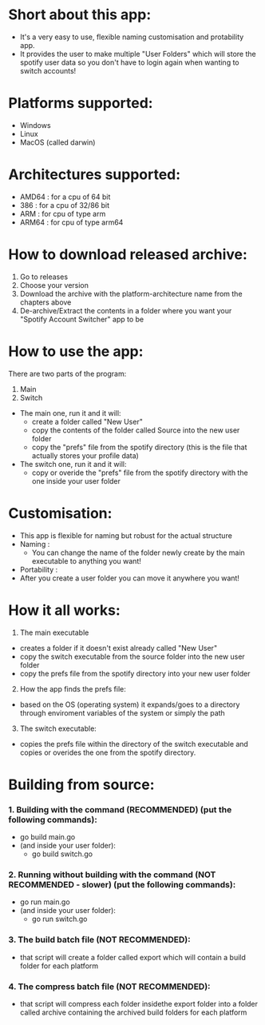 # Short about this app:
* It's a very easy to use, flexible naming customisation and protability app.
* It provides the user to make multiple "User Folders" which will store the spotify user data so you don't have to login again when wanting to switch accounts!


# Platforms supported:
- Windows
- Linux
- MacOS (called darwin)

# Architectures supported:
- AMD64 : for a cpu of 64 bit
- 386 : for a cpu of 32/86 bit
- ARM : for cpu of type arm
- ARM64 : for cpu of type arm64

# How to download released archive:
1. Go to releases
2. Choose your version
3. Download the archive with the platform-architecture name from the chapters above
4. De-archive/Extract the contents in a folder where you want your "Spotify Account Switcher" app to be

# How to use the app:
There are two parts of the program:
1. Main
2. Switch
- The main one, run it and it will:
  - create a folder called "New User"
  - copy the contents of the folder called Source into the new user folder
  - copy the "prefs" file from the spotify directory (this is the file that actually stores your profile data)
- The switch one, run it and it will:
  - copy or overide the "prefs" file from the spotify directory with the one inside your user folder

# Customisation:
- This app is flexible for naming but robust for the actual structure
- Naming :
   - You can change the name of the folder newly create by the main executable to anything you want!
- Portability :
 - After you create a user folder you can move it anywhere you want!

# How it all works:
1. The main executable
  - creates a folder if it doesn't exist already called "New User"
  - copy the switch executable from the source folder into the new user folder
  - copy the prefs file from the spotify directory into your new user folder
2. How the app finds the prefs file:
  - based on the OS (operating system) it expands/goes to a directory through enviroment variables of the system or simply the path
3. The switch executable:
  - copies the prefs file within the directory of the switch executable and copies or overides the one from the spotify directory.


# Building from source:
### 1. Building with the command (RECOMMENDED) (put the following commands):
- go build main.go
- (and inside your user folder):
  - go build switch.go

### 2. Running without building with the command (NOT RECOMMENDED - slower) (put the following commands):
- go run main.go
- (and inside your user folder):
  - go run switch.go

### 3. The build batch file (NOT RECOMMENDED):
- that script will create a folder called export which will contain a build folder for each platform

### 4. The compress batch file (NOT RECOMMENDED):
- that script will compress each folder insidethe export folder into a folder called archive containing the archived build folders for each platform 
